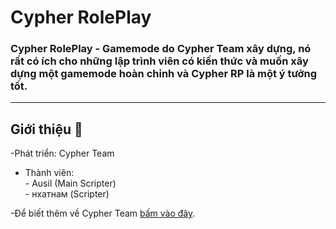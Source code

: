 # Cypher RolePlay

### Cypher RolePlay - Gamemode do Cypher Team xây dựng, nó rất có ích cho những lập trình viên có kiến thức và muốn xây dựng một gamemode hoàn chỉnh và Cypher RP là một ý tưởng tốt.

---
## Giới thiệu 📝
-Phát triển: Cypher Team<br />
- Thành viên: <br />
              - Ausil (Main Scripter)<br />
              - нхатнам (Scripter)<br />
              
-Để biết thêm về Cypher Team [bấm vào đây](https://discord.gg/Z2jJMXmXzU).
